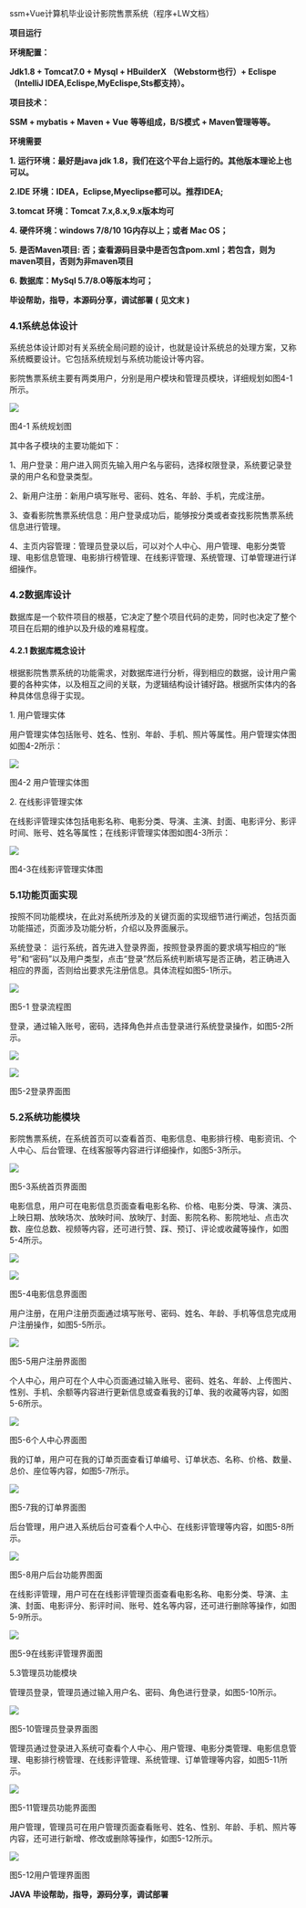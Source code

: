 ssm+Vue计算机毕业设计影院售票系统（程序+LW文档）

**项目运行**

**环境配置：**

**Jdk1.8 + Tomcat7.0 + Mysql + HBuilderX** **（Webstorm也行）+ Eclispe（IntelliJ
IDEA,Eclispe,MyEclispe,Sts都支持）。**

**项目技术：**

**SSM + mybatis + Maven + Vue** **等等组成，B/S模式 + Maven管理等等。**

**环境需要**

**1.** **运行环境：最好是java jdk 1.8，我们在这个平台上运行的。其他版本理论上也可以。**

**2.IDE** **环境：IDEA，Eclipse,Myeclipse都可以。推荐IDEA;**

**3.tomcat** **环境：Tomcat 7.x,8.x,9.x版本均可**

**4.** **硬件环境：windows 7/8/10 1G内存以上；或者 Mac OS；**

**5.** **是否Maven项目: 否；查看源码目录中是否包含pom.xml；若包含，则为maven项目，否则为非maven项目**

**6.** **数据库：MySql 5.7/8.0等版本均可；**

**毕设帮助，指导，本源码分享，调试部署** **(** **见文末** **)**

### 4.1系统总体设计

系统总体设计即对有关系统全局问题的设计，也就是设计系统总的处理方案，又称系统概要设计。它包括系统规划与系统功能设计等内容。

影院售票系统主要有两类用户，分别是用户模块和管理员模块，详细规划如图4-1所示。

![](./res/fe60aa6cb77a487fbc9950342cd4dc5d.png)

图4-1 系统规划图

其中各子模块的主要功能如下：

1、用户登录：用户进入网页先输入用户名与密码，选择权限登录，系统要记录登录的用户名和登录类型。

2、新用户注册：新用户填写账号、密码、姓名、年龄、手机，完成注册。

3、查看影院售票系统信息：用户登录成功后，能够按分类或者查找影院售票系统信息进行管理。

4、主页内容管理：管理员登录以后，可以对个人中心、用户管理、电影分类管理、电影信息管理、电影排行榜管理、在线影评管理、系统管理、订单管理进行详细操作。

### 4.2数据库设计

数据库是一个软件项目的根基，它决定了整个项目代码的走势，同时也决定了整个项目在后期的维护以及升级的难易程度。

#### 4.2.1 数据库概念设计

根据影院售票系统的功能需求，对数据库进行分析，得到相应的数据，设计用户需要的各种实体，以及相互之间的关联，为逻辑结构设计铺好路。根据所实体内的各种具体信息得于实现。

1\. 用户管理实体

用户管理实体包括账号、姓名、性别、年龄、手机、照片等属性。用户管理实体图如图4-2所示：

![](./res/9b3d844c82f947e08304996eee163525.png)

图4-2 用户管理实体图

2\. 在线影评管理实体

在线影评管理实体包括电影名称、电影分类、导演、主演、封面、电影评分、影评时间、账号、姓名等属性；在线影评管理实体图如图4-3所示：

![](./res/a347b9257b404e2ea5ffcfd0077db67a.png)

图4-3在线影评管理实体图

### 5.1功能页面实现

按照不同功能模块，在此对系统所涉及的关键页面的实现细节进行阐述，包括页面功能描述，页面涉及功能分析，介绍以及界面展示。

系统登录：
运行系统，首先进入登录界面，按照登录界面的要求填写相应的“账号”和“密码”以及用户类型，点击“登录”然后系统判断填写是否正确，若正确进入相应的界面，否则给出要求先注册信息。具体流程如图5-1所示。

![](./res/9239080a53f8420385e057781d093205.png)

图5-1 登录流程图

登录，通过输入账号，密码，选择角色并点击登录进行系统登录操作，如图5-2所示。

![](./res/eeedd9b22e414c43b81438a395eede5a.png)

![](./res/f4c341b46aca4305a619d3d7be132f75.png)

图5-2登录界面图

### 5.2系统功能模块

影院售票系统，在系统首页可以查看首页、电影信息、电影排行榜、电影资讯、个人中心、后台管理、在线客服等内容进行详细操作，如图5-3所示。

![](./res/b2cb17c440624bdebaee38293e53821f.png)

图5-3系统首页界面图

电影信息，用户可在电影信息页面查看电影名称、价格、电影分类、导演、演员、上映日期、放映场次、放映时间、放映厅、封面、影院名称、影院地址、点击次数、座位总数、视频等内容，还可进行赞、踩、预订、评论或收藏等操作，如图5-4所示。

![](./res/38bdabcafcea46448d9ba7a5eb7cee3e.png)

![](./res/662267b0d37f4e21be5f5e895fb007ee.png)

图5-4电影信息界面图

用户注册，在用户注册页面通过填写账号、密码、姓名、年龄、手机等信息完成用户注册操作，如图5-5所示。

![](./res/acc86da8b79246ba9b8b4ef49d917e62.png)

图5-5用户注册界面图

个人中心，用户可在个人中心页面通过输入账号、密码、姓名、年龄、上传图片、性别、手机、余额等内容进行更新信息或查看我的订单、我的收藏等内容，如图5-6所示。

![](./res/0358bb9ea6764d399e853ccba2902aba.png)

图5-6个人中心界面图

我的订单，用户可在我的订单页面查看订单编号、订单状态、名称、价格、数量、总价、座位等内容，如图5-7所示。

![](./res/3a5cf378f04e43f8878b65b58655e446.png)

图5-7我的订单界面图

后台管理，用户进入系统后台可查看个人中心、在线影评管理等内容，如图5-8所示。

![](./res/f69417942cf248828d1e0d701a032c31.png)

图5-8用户后台功能界图面

在线影评管理，用户可在在线影评管理页面查看电影名称、电影分类、导演、主演、封面、电影评分、影评时间、账号、姓名等内容，还可进行删除等操作，如图5-9所示。

![](./res/f6bd4b8a4c874391b739c1a3251009eb.png)

图5-9在线影评管理界面图

5.3管理员功能模块

管理员登录，管理员通过输入用户名、密码、角色进行登录，如图5-10所示。

![](./res/a4f0efc02a2e469393770d43c436deac.png)

图5-10管理员登录界面图

管理员通过登录进入系统可查看个人中心、用户管理、电影分类管理、电影信息管理、电影排行榜管理、在线影评管理、系统管理、订单管理等内容，如图5-11所示。

![](./res/0eb1880c5a514bad9bc4ea9a9a1a167d.png)

图5-11管理员功能界面图

用户管理，管理员可在用户管理页面查看账号、姓名、性别、年龄、手机、照片等内容，还可进行新增、修改或删除等操作，如图5-12所示。

![](./res/8043a30d8b23409ea3ec0d4bc296063d.png)

图5-12用户管理界面图

**JAVA** **毕设帮助，指导，源码分享，调试部署**


